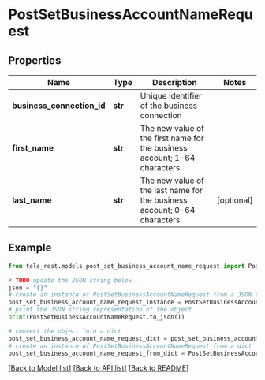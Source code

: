 # PostSetBusinessAccountNameRequest


## Properties

Name | Type | Description | Notes
------------ | ------------- | ------------- | -------------
**business_connection_id** | **str** | Unique identifier of the business connection | 
**first_name** | **str** | The new value of the first name for the business account; 1-64 characters | 
**last_name** | **str** | The new value of the last name for the business account; 0-64 characters | [optional] 

## Example

```python
from tele_rest.models.post_set_business_account_name_request import PostSetBusinessAccountNameRequest

# TODO update the JSON string below
json = "{}"
# create an instance of PostSetBusinessAccountNameRequest from a JSON string
post_set_business_account_name_request_instance = PostSetBusinessAccountNameRequest.from_json(json)
# print the JSON string representation of the object
print(PostSetBusinessAccountNameRequest.to_json())

# convert the object into a dict
post_set_business_account_name_request_dict = post_set_business_account_name_request_instance.to_dict()
# create an instance of PostSetBusinessAccountNameRequest from a dict
post_set_business_account_name_request_from_dict = PostSetBusinessAccountNameRequest.from_dict(post_set_business_account_name_request_dict)
```
[[Back to Model list]](../README.md#documentation-for-models) [[Back to API list]](../README.md#documentation-for-api-endpoints) [[Back to README]](../README.md)


